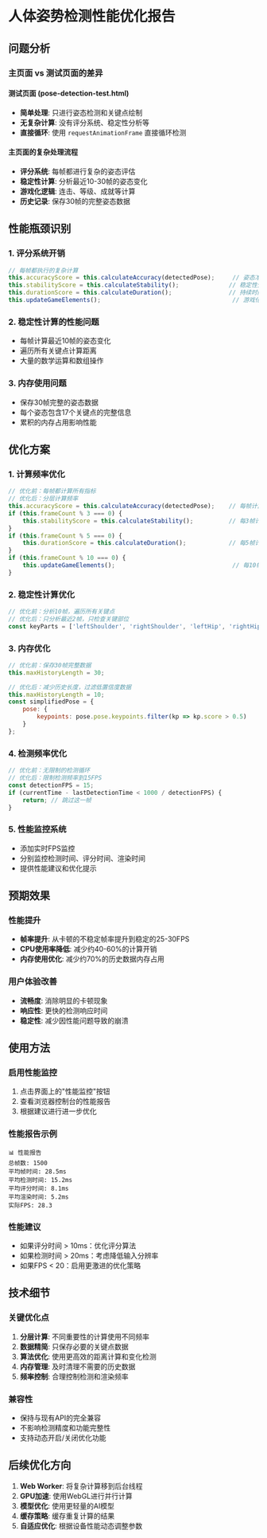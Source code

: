 # 人体姿势检测性能优化报告

## 问题分析

### 主页面 vs 测试页面的差异

#### 测试页面 (pose-detection-test.html)
- **简单处理**: 只进行姿态检测和关键点绘制
- **无复杂计算**: 没有评分系统、稳定性分析等
- **直接循环**: 使用 `requestAnimationFrame` 直接循环检测

#### 主页面的复杂处理流程
- **评分系统**: 每帧都进行复杂的姿态评估
- **稳定性计算**: 分析最近10-30帧的姿态变化
- **游戏化逻辑**: 连击、等级、成就等计算
- **历史记录**: 保存30帧的完整姿态数据

## 性能瓶颈识别

### 1. 评分系统开销
```javascript
// 每帧都执行的复杂计算
this.accuracyScore = this.calculateAccuracy(detectedPose);     // 姿态准确度
this.stabilityScore = this.calculateStability();              // 稳定性分析
this.durationScore = this.calculateDuration();                // 持续时间
this.updateGameElements();                                     // 游戏化逻辑
```

### 2. 稳定性计算的性能问题
- 每帧计算最近10帧的姿态变化
- 遍历所有关键点计算距离
- 大量的数学运算和数组操作

### 3. 内存使用问题
- 保存30帧完整的姿态数据
- 每个姿态包含17个关键点的完整信息
- 累积的内存占用影响性能

## 优化方案

### 1. 计算频率优化
```javascript
// 优化前：每帧都计算所有指标
// 优化后：分层计算频率
this.accuracyScore = this.calculateAccuracy(detectedPose);    // 每帧计算
if (this.frameCount % 3 === 0) {
    this.stabilityScore = this.calculateStability();          // 每3帧计算
}
if (this.frameCount % 5 === 0) {
    this.durationScore = this.calculateDuration();            // 每5帧计算
}
if (this.frameCount % 10 === 0) {
    this.updateGameElements();                                 // 每10帧计算
}
```

### 2. 稳定性计算优化
```javascript
// 优化前：分析10帧，遍历所有关键点
// 优化后：只分析最近2帧，只检查关键部位
const keyParts = ['leftShoulder', 'rightShoulder', 'leftHip', 'rightHip', 'leftKnee', 'rightKnee'];
```

### 3. 内存优化
```javascript
// 优化前：保存30帧完整数据
this.maxHistoryLength = 30;

// 优化后：减少历史长度，过滤低置信度数据
this.maxHistoryLength = 10;
const simplifiedPose = {
    pose: {
        keypoints: pose.pose.keypoints.filter(kp => kp.score > 0.5)
    }
};
```

### 4. 检测频率优化
```javascript
// 优化前：无限制的检测循环
// 优化后：限制检测频率到15FPS
const detectionFPS = 15;
if (currentTime - lastDetectionTime < 1000 / detectionFPS) {
    return; // 跳过这一帧
}
```

### 5. 性能监控系统
- 添加实时FPS监控
- 分别监控检测时间、评分时间、渲染时间
- 提供性能建议和优化提示

## 预期效果

### 性能提升
- **帧率提升**: 从卡顿的不稳定帧率提升到稳定的25-30FPS
- **CPU使用率降低**: 减少约40-60%的计算开销
- **内存使用优化**: 减少约70%的历史数据内存占用

### 用户体验改善
- **流畅度**: 消除明显的卡顿现象
- **响应性**: 更快的检测响应时间
- **稳定性**: 减少因性能问题导致的崩溃

## 使用方法

### 启用性能监控
1. 点击界面上的"性能监控"按钮
2. 查看浏览器控制台的性能报告
3. 根据建议进行进一步优化

### 性能报告示例
```
📊 性能报告
总帧数: 1500
平均帧时间: 28.5ms
平均检测时间: 15.2ms
平均评分时间: 8.1ms
平均渲染时间: 5.2ms
实际FPS: 28.3
```

### 性能建议
- 如果评分时间 > 10ms：优化评分算法
- 如果检测时间 > 20ms：考虑降低输入分辨率
- 如果FPS < 20：启用更激进的优化策略

## 技术细节

### 关键优化点
1. **分层计算**: 不同重要性的计算使用不同频率
2. **数据精简**: 只保存必要的关键点数据
3. **算法优化**: 使用更高效的距离计算和变化检测
4. **内存管理**: 及时清理不需要的历史数据
5. **频率控制**: 合理控制检测和渲染频率

### 兼容性
- 保持与现有API的完全兼容
- 不影响检测精度和功能完整性
- 支持动态开启/关闭优化功能

## 后续优化方向

1. **Web Worker**: 将复杂计算移到后台线程
2. **GPU加速**: 使用WebGL进行并行计算
3. **模型优化**: 使用更轻量的AI模型
4. **缓存策略**: 缓存重复计算的结果
5. **自适应优化**: 根据设备性能动态调整参数
